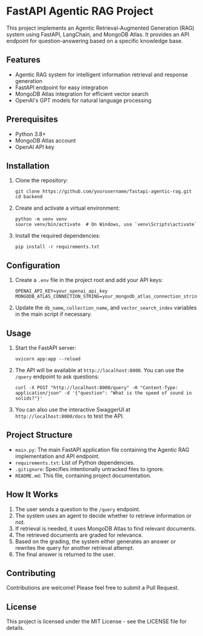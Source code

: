 # FastAPI Agentic RAG Project

This project implements an Agentic Retrieval-Augmented Generation (RAG) system using FastAPI, LangChain, and MongoDB Atlas. It provides an API endpoint for question-answering based on a specific knowledge base.

## Features

- Agentic RAG system for intelligent information retrieval and response generation
- FastAPI endpoint for easy integration
- MongoDB Atlas integration for efficient vector search
- OpenAI's GPT models for natural language processing

## Prerequisites

- Python 3.8+
- MongoDB Atlas account
- OpenAI API key

## Installation

1. Clone the repository:
   ```
   git clone https://github.com/yourusername/fastapi-agentic-rag.git
   cd backend
   ```

2. Create and activate a virtual environment:
   ```
   python -m venv venv
   source venv/bin/activate  # On Windows, use `venv\Scripts\activate`
   ```

3. Install the required dependencies:
   ```
   pip install -r requirements.txt
   ```

## Configuration

1. Create a `.env` file in the project root and add your API keys:
   ```
   OPENAI_API_KEY=your_openai_api_key
   MONGODB_ATLAS_CONNECTION_STRING=your_mongodb_atlas_connection_string

   ```

2. Update the `db_name`, `collection_name`, and `vector_search_index` variables in the main script if necessary.

## Usage

1. Start the FastAPI server:
   ```
   uvicorn app:app --reload
   ```

2. The API will be available at `http://localhost:8000`. You can use the `/query` endpoint to ask questions:
   ```
   curl -X POST "http://localhost:8000/query" -H "Content-Type: application/json" -d '{"question": "What is the speed of sound in solids?"}'
   ```

3. You can also use the interactive SwaggerUI at `http://localhost:8000/docs` to test the API.

## Project Structure

- `main.py`: The main FastAPI application file containing the Agentic RAG implementation and API endpoint.
- `requirements.txt`: List of Python dependencies.
- `.gitignore`: Specifies intentionally untracked files to ignore.
- `README.md`: This file, containing project documentation.

## How It Works

1. The user sends a question to the `/query` endpoint.
2. The system uses an agent to decide whether to retrieve information or not.
3. If retrieval is needed, it uses MongoDB Atlas to find relevant documents.
4. The retrieved documents are graded for relevance.
5. Based on the grading, the system either generates an answer or rewrites the query for another retrieval attempt.
6. The final answer is returned to the user.

## Contributing

Contributions are welcome! Please feel free to submit a Pull Request.

## License

This project is licensed under the MIT License - see the LICENSE file for details.